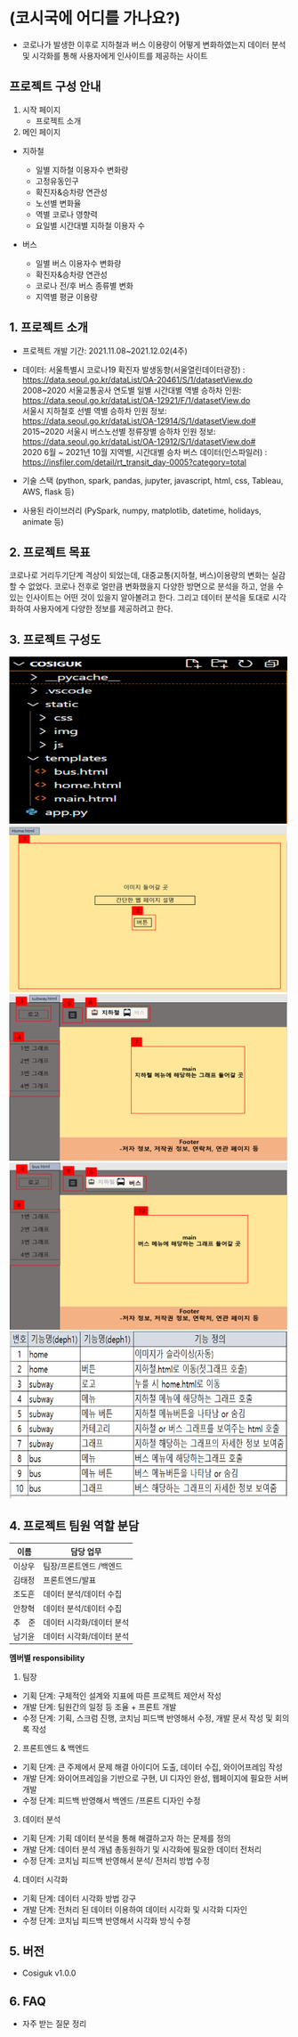 # (코시국에 어디를 가나요?)

- 코로나가 발생한 이후로 지하철과 버스 이용량이 어떻게 변화하였는지 데이터 분석 및 시각화를 통해 사용자에게 인사이트를 제공하는 사이트

## 프로젝트 구성 안내

1. 시작 페이지
   - 프로젝트 소개
2. 메인 페이지

- 지하철

  - 일별 지하철 이용자수 변화량
  - 고정유동인구
  - 확진자&승차량 연관성
  - 노선별 변화율
  - 역별 코로나 영향력
  - 요일별 시간대별 지하철 이용자 수

- 버스
  - 일별 버스 이용자수 변화량
  - 확진자&승차량 연관성
  - 코로나 전/후 버스 종류별 변화
  - 지역별 평균 이용량

## 1. 프로젝트 소개

- 프로젝트 개발 기간: 2021.11.08~2021.12.02(4주)
- 데이터: 서울특별시 코로나19 확진자 발생동향(서울열린데이터광장) : https://data.seoul.go.kr/dataList/OA-20461/S/1/datasetView.do <br>
  2008~2020 서울교통공사 연도별 일별 시간대별 역별 승하차 인원: https://data.seoul.go.kr/dataList/OA-12921/F/1/datasetView.do <br>
  서울시 지하철호 선별 역별 승하차 인원 정보: https://data.seoul.go.kr/dataList/OA-12914/S/1/datasetView.do# <br>
  2015~2020 서울시 버스노선별 정류장별 승하차 인원 정보: https://data.seoul.go.kr/dataList/OA-12912/S/1/datasetView.do# <br>
  2020 6월 ~ 2021년 10월 지역별, 시간대별 승차 버스 데이터(인스파일러) : https://insfiler.com/detail/rt_transit_day-0005?category=total <br>

- 기술 스택 (python, spark, pandas, jupyter, javascript, html, css, Tableau, AWS, flask 등)
  
- 사용된 라이브러리 (PySpark, numpy, matplotlib, datetime, holidays, animate 등)

## 2. 프로젝트 목표

코로나로 거리두기단계 격상이 되었는데, 대중교통(지하철, 버스)이용량의 변화는 실감할 수 없었다. 코로나 전후로 얼만큼 변화했을지 다양한 방면으로 분석을 하고, 얻을 수 있는 인사이트는 어떤 것이 있을지 알아볼려고 한다. 그리고 데이터 분석을 토대로 시각화하여 사용자에게 다양한 정보를 제공하려고
한다.


## 3. 프로젝트 구성도

  <img src="image/project.PNG"  width="500" height="300">
  <img src="image/home.PNG"  width="500" height="300">
  <img src="image/subway.PNG"  width="500" height="300">
  <img src="image/bus.PNG"  width="500" height="300">
  <img src="image/manual.PNG"  width="500" height="300">

## 4. 프로젝트 팀원 역할 분담

| 이름   | 담당 업무                 |
| ------ | ------------------------- |
| 이상우 | 팀장/프론트엔드 /백엔드   |
| 김태정 | 프론트엔드/발표           |
| 조도흔 | 데이터 분석/데이터 수집   |
| 안창혁 | 데이터 분석/데이터 수집   |
| 추　준 | 데이터 시각화/데이터 분석 |
| 남기윤 | 데이터 시각화/데이터 분석 |

**멤버별 responsibility**

1. 팀장

- 기획 단계: 구체적인 설계와 지표에 따른 프로젝트 제안서 작성
- 개발 단계: 팀원간의 일정 등 조율 + 프론트 개발
- 수정 단계: 기획, 스크럼 진행, 코치님 피드백 반영해서 수정, 개발 문서 작성 및 회의록 작성

2. 프론트엔드 & 백엔드

- 기획 단계: 큰 주제에서 문제 해결 아이디어 도출, 데이터 수집, 와이어프레임 작성
- 개발 단계: 와이어프레임을 기반으로 구현, UI 디자인 완성, 웹페이지에 필요한 서버 개발
- 수정 단계: 피드백 반영해서 백엔드 /프론트 디자인 수정

3.  데이터 분석

- 기획 단계: 기획 데이터 분석을 통해 해결하고자 하는 문제를 정의
- 개발 단계: 데이터 분석 개념 총동원하기 및 시각화에 필요한 데이터 전처리
- 수정 단계: 코치님 피드백 반영해서 분석/ 전처리 방법 수정

4.  데이터 시각화

- 기획 단계: 데이터 시각화 방법 강구
- 개발 단계: 전처리 된 데이터 이용하여 데이터 시각화 및 시각화 디자인
- 수정 단계: 코치님 피드백 반영해서 시각화 방식 수정

## 5. 버전

- Cosiguk v1.0.0

## 6. FAQ

- 자주 받는 질문 정리

